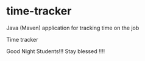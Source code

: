 # time-tracker
Java (Maven) application for tracking time on the job

Time tracker

Good Night Students!!! Stay blessed !!!!
